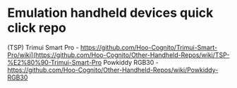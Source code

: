 # Emulation handheld devices quick click repo
(TSP) Trimui Smart Pro - https://github.com/Hoo-Cognito/Trimui-Smart-Pro/wiki](https://github.com/Hoo-Cognito/Other-Handheld-Repos/wiki/TSP-%E2%80%90-Trimui-Smart-Pro
Powkiddy RGB30 - https://github.com/Hoo-Cognito/Other-Handheld-Repos/wiki/Powkiddy-RGB30

